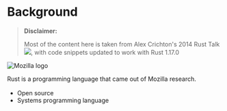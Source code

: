 # Background

> **Disclaimer:**
> 
> Most of the content here is taken from Alex Crichton's 2014 Rust Talk [![](https://s.ytimg.com/yts/img/favicon-vflz7uhzw.ico)](https://www.youtube.com/watch?v=agzf6ftEsLU), with code snippets updated to work with Rust 1.17.0

![Mozilla logo](https://www.mozilla.org/media/img/styleguide/identity/firefox/guidelines-logo.7ea045a4e288.png)

Rust is a programming language that came out of Mozilla research.

* Open source [<img src="https://github.com/favicon.ico" width="16" height="16">](https://github.com/rust-lang/rust)
* Systems programming language
